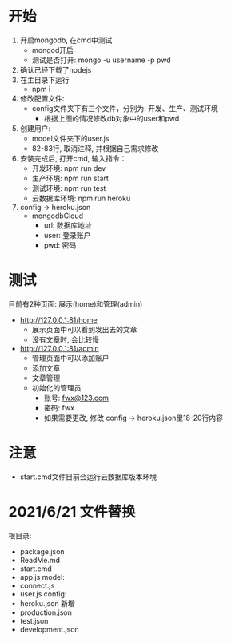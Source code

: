 # 开始
1. 开启mongodb, 在cmd中测试
    - mongod开启
    - 测试是否打开: mongo -u username -p pwd    
2. 确认已经下载了nodejs
3. 在主目录下运行
    - npm i
4. 修改配置文件:
    - config文件夹下有三个文件，分别为: 开发、生产、测试环境
        - 根据上图的情况修改db对象中的user和pwd
5. 创建用户:
    - model文件夹下的user.js
    - 82-83行, 取消注释, 并根据自己需求修改
6. 安装完成后, 打开cmd, 输入指令：
    - 开发环境: npm run dev
    - 生产环境: npm run start
    - 测试环境: npm run test
    - 云数据库环境: npm run heroku
7. config -> heroku.json
    - mongodbCloud
        - url: 数据库地址
        - user: 登录账户
        - pwd: 密码

# 测试
目前有2种页面: 展示(home)和管理(admin)
- http://127.0.0.1:81/home
    - 展示页面中可以看到发出去的文章
    - 没有文章时, 会比较慢
- http://127.0.0.1:81/admin
    - 管理页面中可以添加账户
    - 添加文章
    - 文章管理
    - 初始化的管理员
        - 账号: fwx@123.com
        - 密码: fwx
        - 如果需要更改, 修改 config -> heroku.json里18-20行内容 

# 注意
- start.cmd文件目前会运行云数据库版本环境

# 2021/6/21 文件替换
根目录:
- package.json
- ReadMe.md
- start.cmd
- app.js
model:
- connect.js
- user.js
config:
- heroku.json 新增
- production.json
- test.json
- development.json